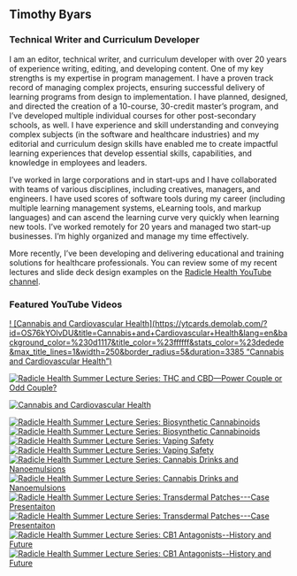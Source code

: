 ## Timothy Byars
### Technical Writer and Curriculum Developer
I am an editor, technical writer, and curriculum developer with over 20 years of experience writing, editing, and developing content. One of my key strengths is my expertise in program management. I have a proven track record of managing complex projects, ensuring successful delivery of learning programs from design to implementation. I have planned, designed, and directed the creation of a 10-course, 30-credit master’s program, and I’ve developed multiple individual courses for other post-secondary schools, as well. I have experience and skill understanding and conveying complex subjects (in the software and healthcare industries) and my editorial and curriculum design skills have enabled me to create impactful learning experiences that develop essential skills, capabilities, and knowledge in employees and leaders. <br/>

I’ve worked in large corporations and in start-ups and I have collaborated with teams of various disciplines, including creatives, managers, and engineers. I have used scores of software tools during my career (including multiple learning management systems, eLearning tools, and markup languages) and can ascend the learning curve very quickly when learning new tools. I’ve worked remotely for 20 years and managed two start-up businesses. I’m highly organized and manage my time effectively. <br/>

More recently, I’ve been developing and delivering educational and training solutions for healthcare professionals. You can review some of my recent lectures and slide deck design examples on the [Radicle Health YouTube channel](https://www.youtube.com/@radiclehealth).

### Featured YouTube Videos

<!-- BEGIN YOUTUBE-CARDS -->

[! [Cannabis and Cardiovascular Health](https://ytcards.demolab.com/?id=OS76kYOlvDU&title=Cannabis+and+Cardiovascular+Health&lang=en&background_color=%230d1117&title_color=%23ffffff&stats_color=%23dedede&max_title_lines=1&width=250&border_radius=5&duration=3385 “Cannabis and Cardiovascular Health”)]( https://youtu.be/OS76kYOlvDU?si=CjZhHRhiqgGen6-W)



[![Radicle Health Summer Lecture Series: THC and CBD—Power Couple or Odd Couple?](https://ytcards.demolab.com/?id=94wX9FOOkAQ&title=Radicle+Health+Summer+Lecture+Series%3A+THC+and+CBD%E2%80%94Power+Couple+or+Odd+Couple%3F&lang=en&timestamp=1692827228&background_color=%230d1117&title_color=%23ffffff&stats_color=%23dedede&max_title_lines=2&width=250&border_radius=5&duration=2515 "Radicle Health Summer Lecture Series: THC and CBD—Power Couple or Odd Couple?")](https://www.youtube.com/watch?v=94wX9FOOkAQ#gh-dark-mode-only)

[![Cannabis and Cardiovascular Health](https://ytcards.demolab.com/?id=OS76kYOlvDU&title=Cannabis+and+Cardiovascular+Health&lang=en&timestamp=1692827228&background_color=%23ffffff&title_color=%2324292f&stats_color=%2357606a&max_title_lines=2&width=250&border_radius=5&duration=2515 "Cannabis and Cardiovascular Health")](https://youtu.be/OS76kYOlvDU?si=CjZhHRhiqgGen6-W#gh-light-mode-only)





[![Radicle Health Summer Lecture Series: Biosynthetic Cannabinoids](https://ytcards.demolab.com/?id=DylPSIXer4g&title=Radicle+Health+Summer+Lecture+Series%3A+Biosynthetic+Cannabinoids&lang=en&timestamp=1691188972&background_color=%230d1117&title_color=%23ffffff&stats_color=%23dedede&max_title_lines=2&width=250&border_radius=5&duration=1331 "Radicle Health Summer Lecture Series: Biosynthetic Cannabinoids")](https://www.youtube.com/watch?v=DylPSIXer4g#gh-dark-mode-only)[![Radicle Health Summer Lecture Series: Biosynthetic Cannabinoids](https://ytcards.demolab.com/?id=DylPSIXer4g&title=Radicle+Health+Summer+Lecture+Series%3A+Biosynthetic+Cannabinoids&lang=en&timestamp=1691188972&background_color=%23ffffff&title_color=%2324292f&stats_color=%2357606a&max_title_lines=2&width=250&border_radius=5&duration=1331 "Radicle Health Summer Lecture Series: Biosynthetic Cannabinoids")](https://www.youtube.com/watch?v=DylPSIXer4g#gh-light-mode-only)
[![Radicle Health Summer Lecture Series: Vaping Safety](https://ytcards.demolab.com/?id=MGWpOm0Qi7o&title=Radicle+Health+Summer+Lecture+Series%3A+Vaping+Safety&lang=en&timestamp=1690303581&background_color=%230d1117&title_color=%23ffffff&stats_color=%23dedede&max_title_lines=2&width=250&border_radius=5&duration=1481 "Radicle Health Summer Lecture Series: Vaping Safety")](https://www.youtube.com/watch?v=MGWpOm0Qi7o#gh-dark-mode-only)[![Radicle Health Summer Lecture Series: Vaping Safety](https://ytcards.demolab.com/?id=MGWpOm0Qi7o&title=Radicle+Health+Summer+Lecture+Series%3A+Vaping+Safety&lang=en&timestamp=1690303581&background_color=%23ffffff&title_color=%2324292f&stats_color=%2357606a&max_title_lines=2&width=250&border_radius=5&duration=1481 "Radicle Health Summer Lecture Series: Vaping Safety")](https://www.youtube.com/watch?v=MGWpOm0Qi7o#gh-light-mode-only)
[![Radicle Health Summer Lecture Series: Cannabis Drinks and Nanoemulsions](https://ytcards.demolab.com/?id=kTJUKefgWSE&title=Radicle+Health+Summer+Lecture+Series%3A+Cannabis+Drinks+and+Nanoemulsions&lang=en&timestamp=1689028022&background_color=%230d1117&title_color=%23ffffff&stats_color=%23dedede&max_title_lines=2&width=250&border_radius=5&duration=1483 "Radicle Health Summer Lecture Series: Cannabis Drinks and Nanoemulsions")](https://www.youtube.com/watch?v=kTJUKefgWSE#gh-dark-mode-only)[![Radicle Health Summer Lecture Series: Cannabis Drinks and Nanoemulsions](https://ytcards.demolab.com/?id=kTJUKefgWSE&title=Radicle+Health+Summer+Lecture+Series%3A+Cannabis+Drinks+and+Nanoemulsions&lang=en&timestamp=1689028022&background_color=%23ffffff&title_color=%2324292f&stats_color=%2357606a&max_title_lines=2&width=250&border_radius=5&duration=1483 "Radicle Health Summer Lecture Series: Cannabis Drinks and Nanoemulsions")](https://www.youtube.com/watch?v=kTJUKefgWSE#gh-light-mode-only)
[![Radicle Health Summer Lecture Series: Transdermal Patches---Case Presentaiton](https://ytcards.demolab.com/?id=Cky9fhiH9Pg&title=Radicle+Health+Summer+Lecture+Series%3A+Transdermal+Patches---Case+Presentaiton&lang=en&timestamp=1688425608&background_color=%230d1117&title_color=%23ffffff&stats_color=%23dedede&max_title_lines=2&width=250&border_radius=5&duration=1449 "Radicle Health Summer Lecture Series: Transdermal Patches---Case Presentaiton")](https://www.youtube.com/watch?v=Cky9fhiH9Pg#gh-dark-mode-only)[![Radicle Health Summer Lecture Series: Transdermal Patches---Case Presentaiton](https://ytcards.demolab.com/?id=Cky9fhiH9Pg&title=Radicle+Health+Summer+Lecture+Series%3A+Transdermal+Patches---Case+Presentaiton&lang=en&timestamp=1688425608&background_color=%23ffffff&title_color=%2324292f&stats_color=%2357606a&max_title_lines=2&width=250&border_radius=5&duration=1449 "Radicle Health Summer Lecture Series: Transdermal Patches---Case Presentaiton")](https://www.youtube.com/watch?v=Cky9fhiH9Pg#gh-light-mode-only)
[![Radicle Health Summer Lecture Series: CB1 Antagonists--History and Future](https://ytcards.demolab.com/?id=t2wynhCpCYo&title=Radicle+Health+Summer+Lecture+Series%3A+CB1+Antagonists--History+and+Future&lang=en&timestamp=1687543338&background_color=%230d1117&title_color=%23ffffff&stats_color=%23dedede&max_title_lines=2&width=250&border_radius=5&duration=1417 "Radicle Health Summer Lecture Series: CB1 Antagonists--History and Future")](https://www.youtube.com/watch?v=t2wynhCpCYo#gh-dark-mode-only)[![Radicle Health Summer Lecture Series: CB1 Antagonists--History and Future](https://ytcards.demolab.com/?id=t2wynhCpCYo&title=Radicle+Health+Summer+Lecture+Series%3A+CB1+Antagonists--History+and+Future&lang=en&timestamp=1687543338&background_color=%23ffffff&title_color=%2324292f&stats_color=%2357606a&max_title_lines=2&width=250&border_radius=5&duration=1417 "Radicle Health Summer Lecture Series: CB1 Antagonists--History and Future")](https://www.youtube.com/watch?v=t2wynhCpCYo#gh-light-mode-only)
<!-- END YOUTUBE-CARDS -->
